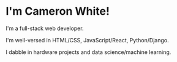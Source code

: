 <!---
cameronpwhite/cameronpwhite is a ✨ special ✨ repository because its `README.md` (this file) appears on your GitHub profile.
You can click the Preview link to take a look at your changes.
--->

# I'm Cameron White!

I'm a full-stack web developer.

I'm well-versed in HTML/CSS, JavaScript/React, Python/Django.

I dabble in hardware projects and data science/machine learning.

